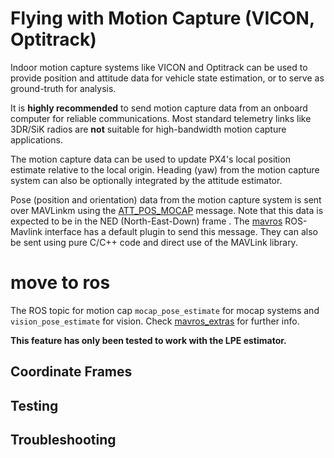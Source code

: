 # Flying with Motion Capture (VICON, Optitrack)

Indoor motion capture systems like VICON and Optitrack can be used to provide position and attitude data for vehicle state estimation, or to serve as ground-truth for analysis. 

It is **highly recommended** to send motion capture data from an onboard computer for reliable communications. Most standard telemetry links like 3DR/SiK radios are **not** suitable for high-bandwidth motion capture applications.

The motion capture data can be used to update PX4's local position estimate relative to the local origin. Heading (yaw) from the motion capture system can also be optionally integrated by the attitude estimator.

Pose (position and orientation) data from the motion capture system is sent over MAVLinkm using the [ATT_POS_MOCAP](http://mavlink.org/messages/common#ATT_POS_MOCAP) message. Note that this data is expected to be in the NED (North-East-Down) frame . The [mavros]() ROS-Mavlink interface has a default plugin to send this message. They can also be sent using pure C/C++ code and direct use of the MAVLink library.

# move to ros
The ROS topic for motion cap `mocap_pose_estimate` for mocap systems and `vision_pose_estimate` for vision. Check [mavros_extras](http://wiki.ros.org/mavros_extras) for further info.

**This feature has only been tested to work with the LPE estimator.**

## Coordinate Frames

## Testing

## Troubleshooting